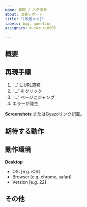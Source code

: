 ```yaml
---
name: 質問 / バグ改善
about: 改善レポート
title: "[改善メモ]"
labels: bug, question
assignees: m-suzuki0905

---
```


## 概要
<!-- バグの概要、質問内容を記載 -->
<!-- ex ) どのようにクラスを作成するかがわからない -->

## 再現手順
1.  '...' にURL遷移
2.  '....' をクリック
3.  '....' ページにジャンプ
4. エラーが発生

**Screenshots**
またはGyazoリンク記載。

## 期待する動作
<!-- 期待する動作を具体的に記載 -->
<!-- ex ) クラスを新規作成し、コマンドラインから値を受け取りたい -->

## 動作環境
**Desktop**
 - OS: [e.g. iOS]
 - Browser [e.g. chrome, safari]
 - Version [e.g. 22]

## その他
<!-- 問題について自分で考えた仮説や背景・URLがあれば、ここに記載 -->
